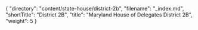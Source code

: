 {
  "directory": "content/state-house/district-2b",
  "filename": "_index.md",
  "shortTitle": "District 2B",
  "title": "Maryland House of Delegates District 2B",
  "weight": 5
}
